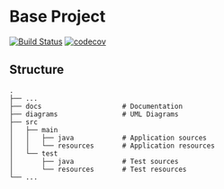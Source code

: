 # Base Project
[![Build Status](https://travis-ci.org/MomentaryChen/BaseProject.svg?branch=master)](https://travis-ci.org/MomentaryChen/BaseProject)
[![codecov](https://codecov.io/gh/MomentaryChen/BaseProject/branch/master/graph/badge.svg)](https://codecov.io/gh/MomentaryChen/BaseProject)

## Structure
```
.
├── ...
├── docs                    # Documentation
├── diagrams                # UML Diagrams
├── src
│   ├── main
│   │   ├── java            # Application sources
│   │   └── resources       # Application resources
│   └── test
│       ├── java            # Test sources
│       └── resources       # Test resources
└── ...
```
